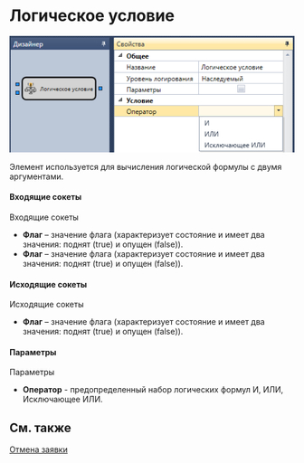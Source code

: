 # Логическое условие

![Designer The logical condition 00](../images/Designer_logical_condition_00.png)

Элемент используется для вычисления логической формулы с двумя аргументами.

#### Входящие сокеты

Входящие сокеты

- **Флаг** – значение флага (характеризует состояние и имеет два значения: поднят (true) и опущен (false)).
- **Флаг** – значение флага (характеризует состояние и имеет два значения: поднят (true) и опущен (false)).

#### Исходящие сокеты

Исходящие сокеты

- **Флаг** – значение флага (характеризует состояние и имеет два значения: поднят (true) и опущен (false)).

#### Параметры

Параметры

- **Оператор** \- предопределенный набор логических формул И, ИЛИ, Исключающее ИЛИ.

## См. также

[Отмена заявки](Designer_Cancellations.md)
